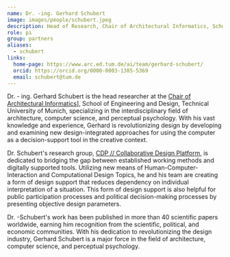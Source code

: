 ```yaml
---
name: Dr. -ing. Gerhard Schubert
image: images/people/schubert.jpeg
description: Head of Research, Chair of Architectural Informatics, School of design and Engineering, TU Munich
role: pi
group: partners
aliases:
  - schubert
links:
  home-page: https://www.arc.ed.tum.de/ai/team/gerhard-schubert/
  orcid: https://orcid.org/0000-0003-1385-5369
  email: schubert@tum.de
---
```


Dr. - ing. Gerhard Schubert is the head researcher at the [Chair of Architectural Informatics](https://www.arc.ed.tum.de/en/ai/current-affairs/)], School of Engineering and Design, Technical University of Munich, specializing in the interdisciplinary field of architecture, computer science, and perceptual psychology. With his vast knowledge and experience, Gerhard is revolutionizing design by developing and examining new design-integrated approaches for using the computer as a decision-support tool in the creative context.   

Dr. Schubert's research group, [CDP // Collaborative Design Platform](https://cdp.ai.ar.tum.de/), is dedicated to bridging the gap between established working methods and digitally supported tools. Utilizing new means of Human-Computer-Interaction and Computational Design Topics, he and his team are creating a form of design support that reduces dependency on individual interpretation of a situation. This form of design support is also helpful for public participation processes and political decision-making processes by presenting objective design parameters. 

Dr. -Schubert's work has been published in more than 40 scientific papers worldwide, earning him recognition from the scientific, political, and economic communities. With his dedication to revolutionizing the design industry, Gerhard Schubert is a major force in the field of architecture, computer science, and perceptual psychology.